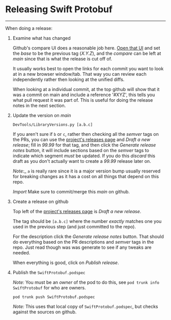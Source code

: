 # Releasing Swift Protobuf

---

When doing a release:

1. Examine what has changed

   Github's compare UI does a reasonable job here.  [Open that UI](https://github.com/apple/swift-protobuf/compare)
   and set the _base_ to be the previous tag (_X.Y.Z_), and the _compare_ can be left at _main_
   since that is what the release is cut off of.

   It usually works best to open the links for each commit you want to look at in a new browser
   window/tab.  That way you can review each independently rather then looking at the unified
   diffs.

   When looking at a individual commit, at the top github will show that it was a commit on main
   and include a reference '#XYZ', this tells you what pull request it was part of.  This is useful
   for doing the release notes in the next section.

1. Update the version on _main_

   ```
   DevTools/LibraryVersions.py [a.b.c]
   ```

   If you aren't sure if `b` or `c`, rather then checking all the _semver_ tags on the
   PRs, you can use the [project's releases page](https://github.com/apple/swift-protobuf/releases)
   and _Draft a new release_; fill in _99.99_ for that tag, and then click the _Generate
   release notes_ button, it will include sections based on the _semver_ tags to indicate
   which segment *must* be updated. If you do this *discard* this draft as you don't
   actually want to create a _99.99_ release later on.

   _Note:__ `a` is really rare since it is a major version bump usually reserved for
   breaking changes as it has a cost on all things that depend on this repo.

   *Import* Make sure to commit/merge this _main_ on github.

1. Create a release on github

   Top left of the [project's releases page](https://github.com/apple/swift-protobuf/releases)
   is _Draft a new release_.

   The tag should be `[a.b.c]` where the number *exactly* matches one you used in the
   previous step (and just committed to the repo).

   For the description click the _Generate release notes_ button. That should do
   everything based on the PR descriptions and _semver_ tags in the repo. Just read
   though was was generate to see if any tweaks are needed.

   When everything is good, click on _Publish release_.

1. Publish the `SwiftProtobuf.podspec`

      _Note:_ You must be an _owner_ of the pod to do this, see `pod trunk info SwiftProtobuf`
      for who are owners.

      ```
      pod trunk push SwiftProtobuf.podspec
      ```

      _Note:_ This uses that local copy of `SwiftProtobuf.podspec`, but checks
      against the sources on github.
